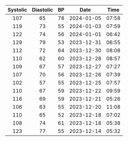 | Systolic | Diastolic | BP |Date   | Time  | 
| :---:  | :----: | :---: |  :---: |  :---: | 
| 107 |  65 |  78 |   2024-01-05 |  07:58 | 
| 119 |  73 |  55 |   2024-01-03 |  07:59 | 
| 122 |  74 |  56 |   2024-01-01 |  06:42 | 
| 129 |  79 |  53 |   2023-12-31 |  06:55 | 
| 112 |  72 |  64 |   2023-12-30 |  08:08 | 
| 110 |  62 |  60 |   2023-12-28 |  08:57 | 
| 109 |  67 |  57 |   2023-12-27 |  07:27 | 
| 107 |  70 |  56 |   2023-12-26 |  07:39 | 
| 102 |  57 |  55 |   2023-12-25 |  07:57 | 
| 110 |  67 |  59 |   2023-12-22 |  09:59 | 
| 116 |  69 |  59 |   2023-12-21 |  05:26 | 
| 106 |  63 |  55 |   2023-12-20 |  11:08 | 
| 110 |  65 |  52 |   2023-12-18 |  07:02 | 
| 108 |  74 |  61 |   2023-12-18 |  05:38 | 
| 123 |  77 |  55 |   2023-12-14 |  05:32 | 
